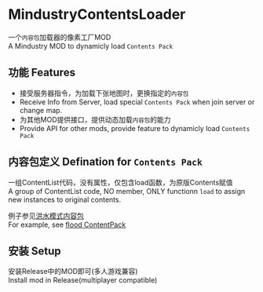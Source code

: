 # MindustryContentsLoader
一个`内容包`加载器的像素工厂MOD  
A Mindustry MOD to dynamicly load `Contents Pack`

## 功能 Features
* 接受服务器指令，为加载下张地图时，更换指定的`内容包`
* Receive Info from Server, load special `Contents Pack` when join server or change map.
* 为其他MOD提供接口，提供动态加载`内容包`的能力
* Provide API for other mods, provide feature to dynamicly load `Contents Pack`

## 内容包定义 Defination for `Contents Pack`
一组ContentList代码，没有属性，仅包含load函数，为原版Contents赋值  
A group of ContentList code, NO member, ONLY functionn `load` to assign new instances to original contents.

例子参见[洪水模式内容包](./contents/flood)  
For example, see [flood ContentPack](./contents/flood)

## 安装 Setup
安装Release中的MOD即可(多人游戏兼容)  
Install mod in Release(multiplayer compatible)
